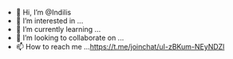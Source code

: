 - 👋 Hi, I’m @Indilis
- 👀 I’m interested in ...
- 🌱 I’m currently learning ...
- 💞️ I’m looking to collaborate on ...
- 📫 How to reach me ...https://t.me/joinchat/uI-zBKum-NEyNDZl

<!---
Indilis/Indilis is a ✨ special ✨ repository because its `README.md` (this file) appears on your GitHub profile.
You can click the Preview link to take a look at your changes.
--->
